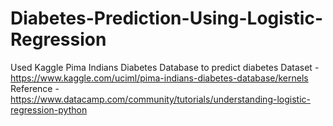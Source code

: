 # Diabetes-Prediction-Using-Logistic-Regression
Used Kaggle Pima Indians Diabetes Database to predict diabetes
Dataset - https://www.kaggle.com/uciml/pima-indians-diabetes-database/kernels
Reference - https://www.datacamp.com/community/tutorials/understanding-logistic-regression-python
